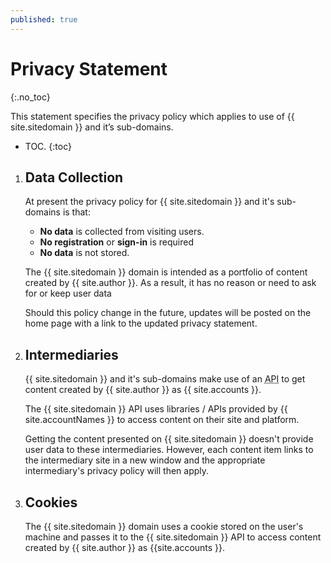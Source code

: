 ```yaml
---
published: true
---
```

# Privacy Statement
{:.no_toc}

This statement specifies the privacy policy which applies to use of {{ site.sitedomain }} and it’s sub-domains.

<!--excerpt-->

* TOC.
{:toc}

1. ## Data Collection

    At present the privacy policy for {{ site.sitedomain }} and it's sub-domains is that:

	- **No data** is collected from visiting users.
    - **No registration** or **sign-in** is required
	- **No data** is not stored.

    The {{ site.sitedomain }} domain is intended as a portfolio of content created by {{ site.author }}. As a result, it has no reason or need to ask for or keep user data

    Should this policy change in the future, updates will be posted on the home page with a link to the updated privacy statement.

1. ## Intermediaries

    {{ site.sitedomain }} and it's sub-domains make use of an <abbr title="application programming interface">API</abbr> to get content created by {{ site.author }} as {{ site.accounts }}.

    The {{ site.sitedomain }} API uses libraries / APIs provided by {{ site.accountNames }} to access content on their site and platform.

    Getting the content presented on {{ site.sitedomain }} doesn't provide user data to these intermediaries. However, each content item links to the intermediary site in a new window and the appropriate intermediary's privacy policy will then apply.

1. ## Cookies

	The {{ site.sitedomain }} domain uses a cookie stored on the user's machine and passes it to the {{ site.sitedomain }} API to access content created by {{ site.author }} as {{site.accounts }}.
